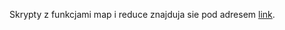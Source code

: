 Skrypty z funkcjami map i reduce znajduja sie pod adresem [link](https://github.com/pkamin/sacramentocrime).
